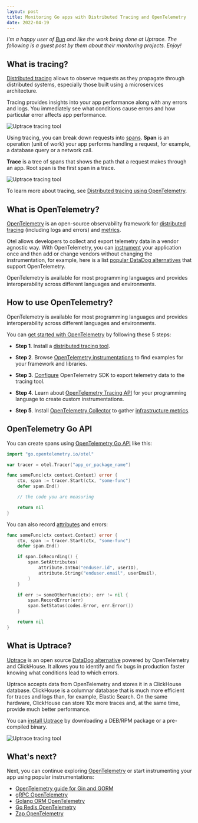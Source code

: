 ```yaml
---
layout: post
title: Monitoring Go apps with Distributed Tracing and OpenTelemetry
date: 2022-04-19
---
```


*I'm a happy user of [Bun](https://bun.uptrace.dev/) and like the work being done at Uptrace. The following is a guest post
by them about their monitoring projects. Enjoy!*


## What is tracing?

[Distributed tracing](https://opentelemetry.uptrace.dev/guide/distributed-tracing.html) allows to
observe requests as they propagate through distributed systems, especially those built using a
microservices architecture.

Tracing provides insights into your app performance along with any errors and logs. You immediately
see what conditions cause errors and how particular error affects app performance.

![Uptrace tracing tool](/img/tracing-graph.png)

Using tracing, you can break down requests into
[spans](https://opentelemetry.uptrace.dev/guide/distributed-tracing.html#spans). **Span** is an
operation (unit of work) your app performs handling a request, for example, a database query or a
network call.

**Trace** is a tree of spans that shows the path that a request makes through an app. Root span is
the first span in a trace.

![Uptrace tracing tool](/img/trace-graph.png)

To learn more about tracing, see
[Distributed tracing using OpenTelemetry](https://opentelemetry.uptrace.dev/guide/distributed-tracing.html).

## What is OpenTelemetry?

[OpenTelemetry](https://opentelemetry.uptrace.dev/) is an open-source observability framework for
[distributed tracing](https://opentelemetry.uptrace.dev/guide/distributed-tracing.html) (including
logs and errors) and [metrics](https://opentelemetry.uptrace.dev/guide/metrics.html).

Otel allows developers to collect and export telemetry data in a vendor agnostic way. With
OpenTelemetry, you can [instrument](https://opentelemetry.uptrace.dev/instrumentations/) your
application once and then add or change vendors without changing the instrumentation, for example,
here is a list [popular DataDog alternatives](https://get.uptrace.dev/compare/datadog-competitors.html) that support
OpenTelemetry.

OpenTelemetry is available for most programming languages and provides interoperability across
different languages and environments.

## How to use OpenTelemetry?

OpenTelemetry is available for most programming languages and provides interoperability across
different languages and environments.

You can [get started with OpenTelemetry](https://opentelemetry.uptrace.dev/) by following these 5
steps:

- **Step 1**. Install a
  [distributed tracing tool](https://get.uptrace.dev/compare/distributed-tracing-tools.html).

- **Step 2**. Browse
  [OpenTelemetry instrumentations](https://opentelemetry.uptrace.dev/instrumentations/) to find
  examples for your framework and libraries.

- **Step 3**. [Configure](https://docs.uptrace.dev/#getting-started) OpenTelemetry SDK to export
  telemetry data to the tracing tool.

- **Step 4**. Learn about
  [OpenTelemetry Tracing API](https://opentelemetry.uptrace.dev/guide/distributed-tracing.html#what-s-next)
  for your programming language to create custom instrumentations.

- **Step 5**. Install
  [OpenTelemetry Collector](https://opentelemetry.uptrace.dev/guide/collector.html) to gather
  [infrastructure metrics](https://opentelemetry.uptrace.dev/guide/collector.html#host-metrics).

## OpenTelemetry Go API

You can create spans using
[OpenTelemetry Go API](https://opentelemetry.uptrace.dev/guide/go-tracing.html) like this:

```go
import "go.opentelemetry.io/otel"

var tracer = otel.Tracer("app_or_package_name")

func someFunc(ctx context.Context) error {
	ctx, span := tracer.Start(ctx, "some-func")
	defer span.End()

    // the code you are measuring

	return nil
}
```

You can also record
[attributes](https://opentelemetry.uptrace.dev/guide/distributed-tracing.html#attributes) and
errors:

```go
func someFunc(ctx context.Context) error {
	ctx, span := tracer.Start(ctx, "some-func")
	defer span.End()

	if span.IsRecording() {
		span.SetAttributes(
			attribute.Int64("enduser.id", userID),
			attribute.String("enduser.email", userEmail),
		)
	}

	if err := someOtherFunc(ctx); err != nil {
		span.RecordError(err)
		span.SetStatus(codes.Error, err.Error())
	}

	return nil
}
```

## What is Uptrace?

[Uptrace](https://github.com/uptrace/uptrace) is an open source
[DataDog alternative](https://get.uptrace.dev/compare/datadog-competitors.html) powered by OpenTelemetry and ClickHouse. It
allows you to identify and fix bugs in production faster knowing what conditions lead to which
errors.

Uptrace accepts data from OpenTelemetry and stores it in a ClickHouse database. ClickHouse is a
columnar database that is much more efficient for traces and logs than, for example, Elastic Search.
On the same hardware, ClickHouse can store 10x more traces and, at the same time, provide much
better performance.

You can [install Uptrace](https://get.uptrace.dev/guide/opentelemetry-tracing-tool.html) by downloading a DEB/RPM package
or a pre-compiled binary.

![Uptrace tracing tool](/img/uptrace.png)

## What's next?

Next, you can continue exploring [OpenTelemetry](https://opentelemetry.uptrace.dev) or start
instrumenting your app using popular instrumentations:

- [OpenTelemetry guide for Gin and GORM](https://get.uptrace.dev/opentelemetry/gin-gorm.html)
- [gRPC OpenTelemetry](https://opentelemetry.uptrace.dev/instrumentations/go-grpc.html)
- [Golang ORM OpenTelemetry](https://bun.uptrace.dev/guide/performance-monitoring.html)
- [Go Redis OpenTelemetry](https://redis.uptrace.dev/guide/go-redis-monitoring.html)
- [Zap OpenTelemetry](https://opentelemetry.uptrace.dev/instrumentations/go-zap.html)

